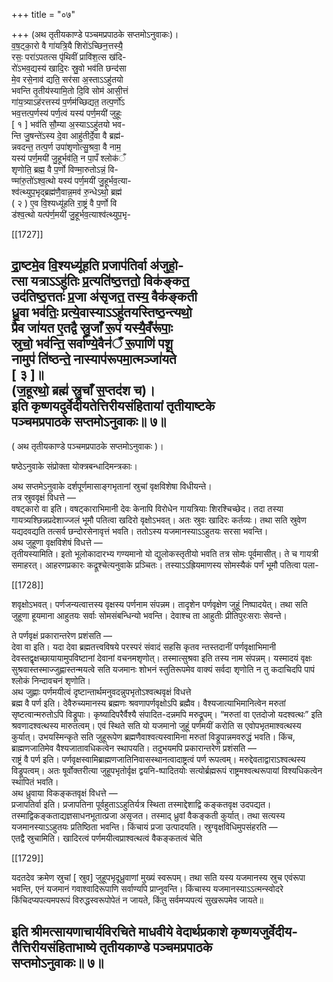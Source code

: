 +++
title = "०७"

+++
(अथ तृतीयकाण्डे पञ्चमप्रपाठके सप्तमोऽनुवाकः)।  
व॒ष॒ट्का॒रो वै गा॑यत्रि॒यै शिरो॑ऽच्छिन॒त्तस्यै॒  
रसः॒ परा॑ऽपतत्स पृ॑थिवीं प्रावि॑श॒त्स ख॑दि-  
रो॑ऽभव॒द्यस्य॑ खादि॒रः स्रु॒वो भव॑ति छन्द॑सा  
मे॒व रसे॒नाव॑ द्यति॒ सर॑सा अ॒स्ताऽऽहु॑तयो  
भवन्ति तृ॒तीय॑स्यामि॒तो दि॒वि सोम॑ आसी॒त्तं  
गा॑य॒त्र्याऽह॑रत्तस्य॑ प॒र्णम॑च्छिद्यत॒ तत्प॒र्णो॑ऽ  
भव॒त्तत्प॒र्णस्य॑ पर्ण॒त्वं यस्य॑ पर्ण॒मयी॑ जुहूः  
[ १ ] भव॑ति सौ॒म्या अ॒स्याऽऽहु॑तयो भव-  
न्ति जु॒षन्ते॑ऽस्य दे॒वा आहु॑तीर्दे॒वा वै ब्रह्म॑-  
न्नवदन्त॒ तत्प॒र्ण उपा॑शृणोत्सु॒श्रवा॒ वै नाम॒  
यस्य॑ पर्ण॒मयी॑ जु॒हूर्भव॑ति॒ न पा॒पँ श्लोक॑ँ  
शृणोति॒ ब्रह्म॒ वै प॒र्णो विण्मा॒रुतोऽन्नं॒ वि-  
ण्मा॑रु॒तो॑ऽश्व॒त्थो यस्य॑ पर्ण॒मयी॑ जु॒हूर्भव॒त्या-  
श्व॑त्थ्युप॒भृद्ब्रह्म॑णै॒वान्न॒मव॑ रु॒न्धेऽथो॒ ब्रह्म॑  
( २ ) ए॒व वि॒श्यध्यू॑हति रा॒ष्ट्रं वै प॒र्णो वि  
ड॑श्व॒त्थो यत्प॑र्ण॒मयी॑ जु॒हूर्भव॒त्याश्व॑त्थ्युप॒भृ-

[[1727]]

द्रा॒ष्टमे॒व वि॒श्यध्यू॑हति प्रजाप॑तिर्वा अ॑जुहो॒-  
त्सा यत्राऽऽहु॑तिः प्र॒त्यति॑ष्ठ॒त्ततो॒ विक॑ङ्कत॒  
उद॑तिष्ठ॒त्ततः॑ प्र॒जा अ॑सृजत॒ तस्य॒ वैक॑ङ्कती  
ध्रु॒वा भव॑तिः॒ प्रत्ये॒वास्याऽऽहु॑तयस्तिष्ठ॒न्त्यथो॒  
प्रैव जा॑यत ए॒तद्वै स्रु॒जाँ रू॒पं यस्यै॒वँरू॑पाः॒  
स्रुचो॒ भव॑न्ति॒ सर्वा॑ण्ये॒वैन॑ँ रू॒पाणि॑ पशू॒  
नामुप॑ ति॑ष्ठन्ते॒ नास्याप॑रूपमा॒त्मञ्जा॑यते  
[ ३ ]॥  
(ज॒हूरथो॒ ब्रह्म॑ स्रु॒चाँ स॒प्तद॑श च)।  
इति कृष्णयदुर्वेदीयतेत्तिरीयसंहितायां तृतीयाष्टके  
पञ्चमप्रपाठके सप्तमोऽनुवाकः॥ ७॥  
------------------  
( अथ तृतीयकाण्डे पञ्चमप्रपाठके सप्तमोऽनुवाकः )।

षष्ठेऽनुवाके संप्रोक्ता योक्त्रबन्धादिमन्त्रकाः।

अथ सप्तमेऽनुवाके दर्शपूर्णमासाङ्गभृतानां स्रुचां वृक्षविशेषा विधीयन्ते।  
तत्र स्रुववृक्षं विधत्ते —  
वषट्कारो वा इति। वषट्काराभिमानी देवः केनापि विरोधेन गायत्रियाः शिरश्चिच्छेद। तदा तस्या गायत्र्यश्छिन्नप्रदेशाज्जलं भूमौ पतित्वा खदिरो वृक्षोऽभवत्। अतः स्रुवः खादिरः कर्तव्यः। तथा सति स्रुवेण यद्यदवद्यति तत्सर्व छन्दोरसेनावृत्तं भवति। ततोऽस्य यजमानस्याऽऽहुतयः सरसा भवन्ति।  
अथ जुहूणा वृक्षविशेषं विधत्ते —  
तृतीयस्यामिति। इतो भूलोकादारभ्य गण्यमानो यो द्युलोकस्तृतीयो भवति तत्र सोमः पूर्वमासीत्। ते च गायत्री समाहरत्। आहरणप्रकारः कद्रूश्चेत्यनुवाके प्रञ्चितः। तस्याऽऽह्रियमाणस्य सोमस्यैकं पर्णं भूमौ पतित्वा पला-

[[1728]]

शवृक्षोऽभवत्। पर्णजन्यत्वात्तस्य वृक्षस्य पर्णनाम संपन्नम। तादृशेन पर्णवृक्षेण जुहूं निष्पादयेत्। तथा सति जुहूणा हूयमाना आहुतयः सर्वाः सोमसंबन्धिन्यो भवन्ति। देवाश्च ता आहुतीः प्रीतिपुरःसराः सेवन्ते।

ते पर्णवृक्षं प्रकारान्तरेण प्रशंसति —  
देवा वा इति। यदा देवा ब्रह्मतत्त्वविषये परस्परं संवादं सहसि कृतव न्तस्तदानीं पर्णवृक्षाभिमानी देवस्तद्वृक्षच्छायायामुपविष्टानां देवानां वचनमशृणोत्। तस्मात्सुश्रवा इति तस्य नाम संपन्नम्। यस्मादयं वृक्षः सुश्रवास्तस्माज्जुह्णास्तन्मयत्वे सति यजमानः शोभनं स्तुतिरूपमेव वाक्यं सर्वदा शृणोति न तु कदाचिदपि पापं श्लोकं निन्दावचनं शृणोति।  
अथ जुह्णाः पर्णमयीत्वं दृष्टान्तार्थमनुवदन्नुपभृतोऽश्वत्थवृक्षं विधत्ते  
ब्रह्म वै पर्ण इति। देवैरुच्यमानस्य ब्रह्मणः श्रवणापर्णवृक्षोऽपि ब्रह्मैव। वैश्यजात्याभिमानित्वेन मरुतां सृष्टत्वान्मरुतोऽपि विड्रूपाः। कृष्यादिपरैर्वैश्यै संपादित-दन्नमपि मरुद्रूपम्। “मरुतां वा एतदोजो यदश्वत्थः” इति श्रवणादश्वत्थस्य मारुतत्वम्। एवं स्थिते सति यो यजमानो जुहूं पर्णमयीं करोति स एवोपभृतमाश्वत्थस्य कुर्यात्। उभयस्मिन्कृते सति जुहूरूपेण ब्रह्मणैवाश्वत्यस्वामिना मरुतां विड्रूपान्नमवरुद्धं भवति। किंच, ब्राह्मणजातिमेव वैश्यजातावधिकत्वेन स्थापयति। तदुभयमपि प्रकारान्तरेण प्रशंसति —  
राष्ट्रं वै पर्ण इति। पर्णवृक्षस्वामिब्राह्मणजातिनिवासस्थानत्वादाष्ट्रत्वं पर्ण रूपत्वम्। मरुद्देवताद्वाराऽश्वत्थस्य विड्रूपत्वम्। अतः षूर्वोक्तरीत्या जुहूपभृतोर्वृक्ष द्वयनि-ष्पादितयोः सत्योर्ब्रह्मरूपं राष्ट्रमश्वत्थरूपायां विश्यधिकत्वेन स्थापितं भवति।  
अथ ध्रुवाया विकङ्कतवृक्षं विधत्ते —  
प्रजापतिर्वा इति। प्रजापतिना पूर्वहुताऽऽहुतिर्यत्र स्थिता तस्माद्देशाद्वि कङ्कतवृक्ष उदपद्यत। तस्माद्विकङ्कताद्यज्ञसाधनभूतात्प्रजा असृजत। तस्माद् ध्रुवां वैकङ्कती कुर्यात्। तथा सत्यस्य यजमानस्याऽऽहुतयः प्रतिष्ठिता भवन्ति। किंचायं प्रजा उत्पादयति। स्रुग्वृक्षविधिमुपसंहरति —  
एतद्वै स्रुचामिति। खादिरत्वं पर्णमयीत्वप्राश्वत्थत्वं वैकङ्कतत्वं चेति

[[1729]]

यदतदेव क्रमेण स्रुचां [ स्रुव] जुहूपभृदूध्रुवाणां मुख्यं स्वरूपम्। तथा सति यस्य यजमानस्य स्रुच एवंरूपा भवन्ति, एनं यजमानं गवाश्वादिरूपाणि सर्वाण्यपि प्राप्नुवन्ति। किंचास्य यजमानस्याऽऽत्मन्स्वोदरे किंचिदप्यपत्यमपरूपं विरुद्धस्वरूपोपेतं न जायते, किंतु सर्वमप्यपत्यं सुखरूपमेव जायते॥

इति श्रीमत्सायणाचार्यविरचिते माधवीये वेदार्थप्रकाशे कृष्णयजुर्वेदीय-तैत्तिरीयसंहिताभाष्ये तृतीयकाण्डे पञ्चमप्रपाठके  
सप्तमोऽनुवाकः॥ ७॥  
---------------
